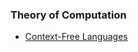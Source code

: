### Theory of Computation

- [Context-Free Languages](http://yedhukrishnan.github.io/engineering/theory-of-computation/context-free-languages.html)